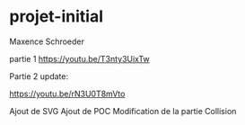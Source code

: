# projet-initial

Maxence Schroeder

partie 1
https://youtu.be/T3nty3UixTw


Partie 2 update:

https://youtu.be/rN3U0T8mVto


Ajout de SVG
Ajout de POC
Modification de la partie Collision
